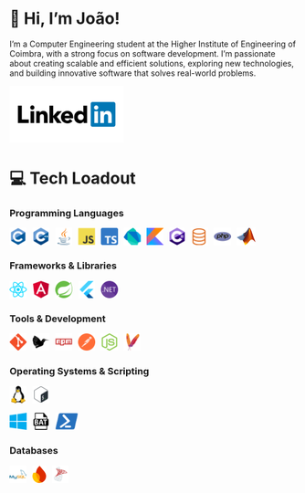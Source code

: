 # 👋 Hi, I’m João!
I’m a Computer Engineering student at the Higher Institute of Engineering of Coimbra, with a strong focus on software development. I’m passionate about creating scalable and efficient solutions, exploring new technologies, and building innovative software that solves real-world problems.

<div style="display: flex; flex-wrap: wrap; gap: 10px;">
    <a href="https://www.linkedin.com/in/jo%C3%A3o-afonso-almas-655a1a325/">
        <img src="./icons/linkedin.svg" height="100" alt="LinkedIn logo" title="My LinkedIn"> 
    </a>
</div>


# 💻 Tech Loadout 

### Programming Languages
<div style="display: flex; flex-wrap: wrap; gap: 10px;">
<div style="display: flex; flex-wrap: wrap; gap: 10px;">
    <a href="https://en.wikipedia.org/wiki/C_(programming_language)" target="_blank"><img src="./icons/c.svg" height="30" alt="C logo" title="C"/></a>
    <a href="https://isocpp.org/" target="_blank"><img src="./icons/cpp.svg" height="30" alt="C++ logo" title="C++"/></a>
    <a href="https://www.java.com/" target="_blank"><img src="./icons/java.svg" height="30" alt="Java logo" title="Java"/></a>
    <a href="https://developer.mozilla.org/en-US/docs/Web/JavaScript" target="_blank"><img src="./icons/js.svg" height="30" alt="JavaScript logo" title="JavaScript"/></a>
    <a href="https://www.typescriptlang.org/" target="_blank"><img src="./icons/typescript.svg" height="30" alt="TypeScript logo" title="TypeScript"/></a>
    <a href="https://dart.dev/" target="_blank"><img src="./icons/dart.svg" height="30" alt="Dart logo" title="Dart"/></a>
    <a href="https://kotlinlang.org/" target="_blank"><img src="./icons/kotlin.svg" height="30" alt="Kotlin logo" title="Kotlin"/></a>
    <a href="https://learn.microsoft.com/en-us/dotnet/csharp/" target="_blank"><img src="./icons/c_sharp.png" height="30" alt="C# logo" title="C#"/></a>
    <a href="https://www.w3schools.com/sql/" target="_blank"><img src="./icons/sql.png" height="30" alt="SQL logo" title="SQL"/></a>
    <a href="https://www.php.net/" target="_blank"><img src="./icons/php.svg" height="30" alt="PHP logo" title="PHP"/></a>
    <a href="https://www.mathworks.com/products/matlab.html" target="_blank"><img src="./icons/matlab.png" height="30" alt="MATLAB logo" title="MATLAB"/></a>
</div>

</div>

### Frameworks & Libraries
<div style="display: flex; flex-wrap: wrap; gap: 10px;">
    <a href="https://reactjs.org/" target="_blank"><img src="./icons/react.svg" height="30" alt="React logo" title="React"/></a>
    <a href="https://angular.io/" target="_blank"><img src="./icons/angular.png" height="30" alt="Angular logo" title="Angular"/></a>
    <a href="https://spring.io/" target="_blank"><img src="./icons/spring.svg" height="30" alt="Spring logo" title="Spring"/></a>
    <a href="https://flutter.dev/" target="_blank"><img src="./icons/flutter.svg" height="30" alt="Flutter logo" title="Flutter"/></a>
    <a href="https://dotnet.microsoft.com/" target="_blank"><img src="./icons/dotnet.svg" height="30" alt=".NET Core logo" title=".NET Core"/></a>
</div>


### Tools & Development
<div style="display: flex; flex-wrap: wrap; gap: 10px;">
    <a href="https://git-scm.com/" target="_blank"><img src="./icons/git.svg" height="30" alt="Git logo" title="Git"/></a>
    <a href="https://www.latex-project.org/" target="_blank"><img src="./icons/latex.svg" height="30" alt="LaTeX logo" title="LaTeX"/></a>
    <a href="https://www.npmjs.com/" target="_blank"><img src="./icons/npm.svg" height="30" alt="npm logo" title="npm"/></a>
    <a href="https://www.postman.com/" target="_blank"><img src="./icons/postman.svg" height="30" alt="Postman logo" title="Postman"/></a>
    <a href="https://nodejs.org/" target="_blank"><img src="./icons/nodejs.svg" height="30" alt="Node.js logo" title="Node.js"/></a>
    <a href="https://maven.apache.org/" target="_blank"><img src="./icons/maven.svg" height="30" alt="Maven logo" title="Maven"/></a>
</div>


### Operating Systems & Scripting
<div style="display: flex; flex-wrap: wrap; gap: 10px;">
    <a href="https://www.linux.org/" target="_blank"><img src="./icons/linux.svg" height="30" alt="Linux logo" title="Linux"/></a>
    <a href="https://www.gnu.org/software/bash/" target="_blank"><img src="./icons/bash.svg" height="30" alt="Bash logo" title="Bash"/></a>
</div>
<p></p>
<div style="display: flex; flex-wrap: wrap; gap: 10px;">
    <a href="https://www.microsoft.com/windows/" target="_blank"><img src="./icons/windows.svg" height="30" alt="Windows logo" title="Windows"/></a>
    <a href="https://learn.microsoft.com/en-us/windows-server/administration/windows-commands/windows-batch-files" target="_blank"><img src="./icons/bat.png" height="30" alt="Batch logo" title="Batch"/></a>
    <a href="https://learn.microsoft.com/en-us/powershell/" target="_blank"><img src="./icons/powershell.svg" height="30" alt="PowerShell logo" title="PowerShell"/></a>
</div>



### Databases
<div style="display: flex; flex-wrap: wrap; gap: 10px;">
    <a href="https://www.mysql.com/" target="_blank"><img src="./icons/mysql.svg" height="30" alt="MySQL logo" title="MySQL"/></a>
    <a href="https://firebase.google.com/" target="_blank"><img src="./icons/firebase.png" height="30" alt="Firebase logo" title="Firebase"/></a>
    <a href="https://learn.microsoft.com/en-us/sql/sql-server/" target="_blank"><img src="./icons/Microsoft_SQL_Server.png" height="30" alt="SQL Server logo" title="Microsoft SQL Server"/></a>
</div>

